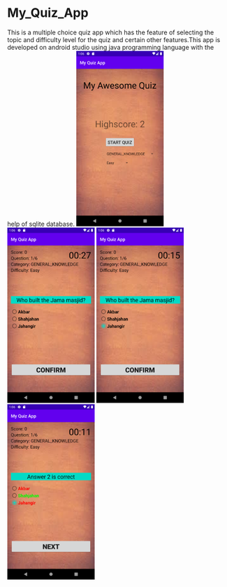 # My_Quiz_App
This is a multiple choice quiz app which has the feature of selecting the topic and difficulty level for the quiz and certain other features.This app is developed on android studio using java programming language with the help of sqlite database.
<img src="https://github.com/lavkushprasad8051/My_Quiz_App/blob/master/1.png" width="200" height="400" />
<img src="https://github.com/lavkushprasad8051/My_Quiz_App/blob/master/2.png" width="200" height="400" />
<img src="https://github.com/lavkushprasad8051/My_Quiz_App/blob/master/3.png" width="200" height="400" />
<img src="https://github.com/lavkushprasad8051/My_Quiz_App/blob/master/4.png" width="200" height="400" />

